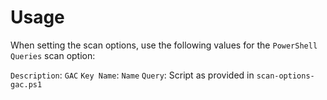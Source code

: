 # Usage

When setting the scan options, use the following values for the `PowerShell Queries` scan option:

`Description`: `GAC`
`Key Name`: `Name`
`Query`: Script as provided in `scan-options-gac.ps1`
